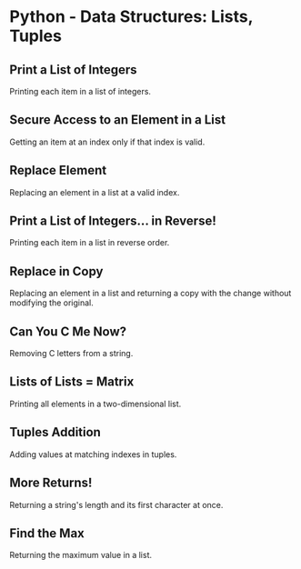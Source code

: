 # Python - Data Structures: Lists, Tuples

## Print a List of Integers
Printing each item in a list of integers.

## Secure Access to an Element in a List
Getting an item at an index only if that index is valid.

## Replace Element
Replacing an element in a list at a valid index.

## Print a List of Integers... in Reverse!
Printing each item in a list in reverse order.

## Replace in Copy
Replacing an element in a list and returning a copy with the change without modifying the original.

## Can You C Me Now?
Removing C letters from a string.

## Lists of Lists = Matrix
Printing all elements in a two-dimensional list.

## Tuples Addition
Adding values at matching indexes in tuples.

## More Returns!
Returning a string's length and its first character at once.

## Find the Max
Returning the maximum value in a list.
